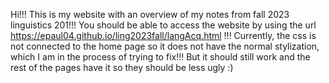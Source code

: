 Hi!!!
This is my website with an overview of my notes from fall 2023 linguistics 201!!!
You should be able to access the website by using the url https://epaul04.github.io/ling2023fall/langAcq.html !!!
Currently, the css is not connected to the home page so it does not have the normal stylization,
which I am in the process of trying to fix!!! But it should still work and the rest of the pages have it so 
they should be less ugly :)
